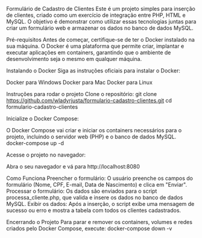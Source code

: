 Formulário de Cadastro de Clientes
Este é um projeto simples para inserção de clientes, criado como um exercício de integração entre PHP, HTML e MySQL. O objetivo é demonstrar como utilizar essas tecnologias juntas para criar um formulário web e armazenar os dados no banco de dados MySQL.

Pré-requisitos
Antes de começar, certifique-se de ter o Docker instalado na sua máquina. O Docker é uma plataforma que permite criar, implantar e executar aplicações em containers, garantindo que o ambiente de desenvolvimento seja o mesmo em qualquer máquina.


Instalando o Docker
Siga as instruções oficiais para instalar o Docker:

Docker para Windows
Docker para Mac
Docker para Linux


Instruções para rodar o projeto
Clone o repositório:
git clone https://github.com/wladyrjusta/formulario-cadastro-clientes.git
cd formulario-cadastro-clientes



Inicialize o Docker Compose:

O Docker Compose vai criar e iniciar os containers necessários para o projeto, incluindo o servidor web (PHP) e o banco de dados MySQL.
docker-compose up -d


Acesse o projeto no navegador:

Abra o seu navegador e vá para http://localhost:8080


Como Funciona
Preencher o formulário: O usuário preenche os campos do formulário (Nome, CPF, E-mail, Data de Nascimento) e clica em "Enviar".
Processar o formulário: Os dados são enviados para o script processa_cliente.php, que valida e insere os dados no banco de dados MySQL.
Exibir os dados: Após a inserção, o script exibe uma mensagem de sucesso ou erro e mostra a tabela com todos os clientes cadastrados.


Encerrando o Projeto
Para parar e remover os containers, volumes e redes criados pelo Docker Compose, execute:
docker-compose down -v
